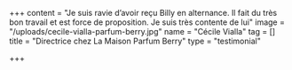 +++
content = "Je suis ravie d’avoir reçu Billy en alternance. Il fait du très bon travail et est force de proposition. Je suis très contente de lui"
image = "/uploads/cecile-vialla-parfum-berry.jpg"
name = "Cécile Vialla"
tag = []
title = "Directrice chez La Maison Parfum Berry"
type = "testimonial"

+++
